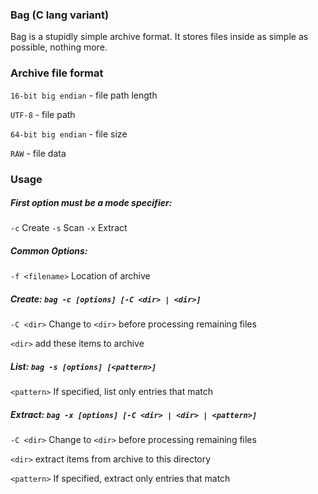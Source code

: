 ### Bag (C lang variant)
Bag is a stupidly simple archive format. 
It stores files inside as simple as possible, nothing more.

### Archive file format
`16-bit big endian` - file path length

`UTF-8` - file path

`64-bit big endian` - file size

`RAW` - file data

### Usage
##### First option must be a mode specifier:

  `-c` Create  `-s` Scan  `-x` Extract
  
##### Common Options:

  `-f <filename>`  Location of archive
  
##### Create: `bag -c [options] [-C <dir> | <dir>]`

  `-C <dir>`  Change to `<dir>` before processing remaining files
  
  `<dir>`  add these items to archive
  
##### List: `bag -s [options] [<pattern>]`

  `<pattern>`  If specified, list only entries that match
  
##### Extract: `bag -x [options] [-C <dir> | <dir> | <pattern>]`

  `-C <dir>`  Change to `<dir>` before processing remaining files
  
  `<dir>`  extract items from archive to this directory
  
  `<pattern>`  If specified, extract only entries that match
